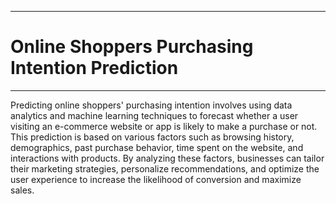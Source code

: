 ___
# Online Shoppers Purchasing Intention Prediction
___

 Predicting online shoppers' purchasing intention involves using data analytics and machine learning techniques to forecast whether a user visiting an e-commerce website or app is likely to make a purchase or not. This prediction is based on various factors such as browsing history, demographics, past purchase behavior, time spent on the website, and interactions with products. By analyzing these factors, businesses can tailor their marketing strategies, personalize recommendations, and optimize the user experience to increase the likelihood of conversion and maximize sales.

